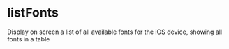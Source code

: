 listFonts
=========

Display on screen a list of all available fonts for the iOS device, showing all fonts in a table